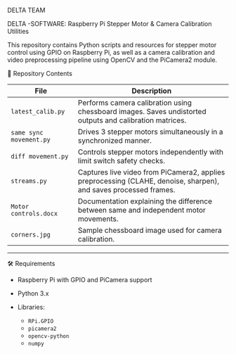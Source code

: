 DELTA TEAM

DELTA -SOFTWARE:
Raspberry Pi Stepper Motor & Camera Calibration Utilities

This repository contains Python scripts and resources for stepper motor control using GPIO on Raspberry Pi, as well as a camera calibration and video preprocessing pipeline using OpenCV and the PiCamera2 module.


 📁 Repository Contents

| File                    | Description                                                                                                      |
| ----------------------- | ---------------------------------------------------------------------------------------------------------------- |
| `latest_calib.py`       | Performs camera calibration using chessboard images. Saves undistorted outputs and calibration matrices.         |
| `same sync movement.py` | Drives 3 stepper motors simultaneously in a synchronized manner.                                                 |
| `diff movement.py`      | Controls stepper motors independently with limit switch safety checks.                                           |
| `streams.py`            | Captures live video from PiCamera2, applies preprocessing (CLAHE, denoise, sharpen), and saves processed frames. |
| `Motor controls.docx`   | Documentation explaining the difference between same and independent motor movements.                            |
| `corners.jpg`           | Sample chessboard image used for camera calibration.                                                             |

---

🛠️ Requirements

* Raspberry Pi with GPIO and PiCamera support
* Python 3.x
* Libraries:

  * `RPi.GPIO`
  * `picamera2`
  * `opencv-python`
  * `numpy`









